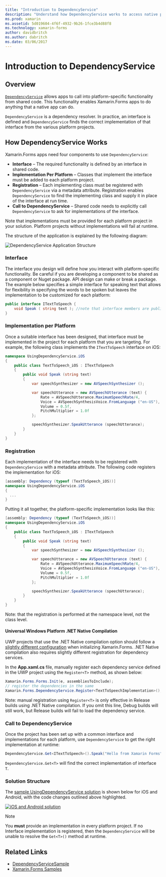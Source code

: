 ```yaml
---
title: "Introduction to DependencyService"
description: "Understand how DependencyService works to access native platform features"
ms.prod: xamarin
ms.assetid: 5d019604-4f6f-4932-9b26-1fce3b4d88f8
ms.technology: xamarin-forms
author: davidbritch
ms.author: dabritch
ms.date: 03/06/2017
---
```


# Introduction to DependencyService

## Overview

[`DependencyService`](https://developer.xamarin.com/api/type/Xamarin.Forms.DependencyService/) allows apps to call into platform-specific functionality from shared code. This functionality enables Xamarin.Forms apps to do anything that a native app can do.

`DependencyService` is a dependency resolver. In practice, an interface is defined and `DependencyService` finds the correct implementation of that interface from the various platform projects.

## How DependencyService Works

Xamarin.Forms apps need four components to use `DependencyService`:

- **Interface** &ndash; The required functionality is defined by an interface in shared code.
- **Implementation Per Platform** &ndash; Classes that implement the interface must be added to each platform project.
- **Registration** &ndash; Each implementing class must be registered with `DependencyService` via a metadata attribute. Registration enables `DependencyService` to find the implementing class and supply it in place of the interface at run time.
- **Call to DependencyService** &ndash; Shared code needs to explicitly call `DependencyService` to ask for implementations of the interface.

Note that implementations must be provided for each platform project in your solution. Platform projects without implementations will fail at runtime.

The structure of the application is explained by the following diagram:

![](introduction-images/overview-diagram.png "DependencyService Application Structure")

### Interface

The interface you design will define how you interact with platform-specific functionality. Be careful if you are developing a component to be shared as a component or Nuget package. API design can make or break a package. The example below specifies a simple interface for speaking text that allows for flexibility in specifying the words to be spoken but leaves the implementation to be customized for each platform:

```csharp
public interface ITextToSpeech {
    void Speak ( string text ); //note that interface members are public by default
}
```

### Implementation per Platform

Once a suitable interface has been designed, that interface must be implemented in the project for each platform that you are targeting. For example, the following class implements the `ITextToSpeech` interface on iOS:

```csharp
namespace UsingDependencyService.iOS
{
	public class TextToSpeech_iOS : ITextToSpeech
	{
		public void Speak (string text)
		{
			var speechSynthesizer = new AVSpeechSynthesizer ();

			var speechUtterance = new AVSpeechUtterance (text) {
				Rate = AVSpeechUtterance.MaximumSpeechRate/4,
				Voice = AVSpeechSynthesisVoice.FromLanguage ("en-US"),
				Volume = 0.5f,
				PitchMultiplier = 1.0f
			};

			speechSynthesizer.SpeakUtterance (speechUtterance);
		}
	}
}
```

### Registration

Each implementation of the interface needs to be registered with `DependencyService`
with a metadata attribute. The following code registers the implementation for iOS:

```csharp
[assembly: Dependency (typeof (TextToSpeech_iOS))]
namespace UsingDependencyService.iOS
{
  ...
}
```

Putting it all together, the platform-specific implementation looks like this:

```csharp
[assembly: Dependency (typeof (TextToSpeech_iOS))]
namespace UsingDependencyService.iOS
{
	public class TextToSpeech_iOS : ITextToSpeech
	{
		public void Speak (string text)
		{
			var speechSynthesizer = new AVSpeechSynthesizer ();

			var speechUtterance = new AVSpeechUtterance (text) {
				Rate = AVSpeechUtterance.MaximumSpeechRate/4,
				Voice = AVSpeechSynthesisVoice.FromLanguage ("en-US"),
				Volume = 0.5f,
				PitchMultiplier = 1.0f
			};

			speechSynthesizer.SpeakUtterance (speechUtterance);
		}
	}
}
```

Note: that the registration is performed at the namespace level, not the class level.

#### Universal Windows Platform .NET Native Compilation

UWP projects that use the .NET Native compilation option should follow a
[slightly different configuration](~/xamarin-forms/platform/windows/installation/index.md#target-invocation-exception)
when initializing Xamarin.Forms. .NET Native compilation also requires slightly
different registration for dependency services.

In the **App.xaml.cs** file, manually register each dependency service
defined in the UWP project using the `Register<T>` method, as shown
below:

```csharp
Xamarin.Forms.Forms.Init(e, assembliesToInclude);
// register the dependencies in the same
Xamarin.Forms.DependencyService.Register<TextToSpeechImplementation>();
```

Note: manual registration using `Register<T>` is only effective in Release
builds using .NET Native compilation. If you omit this line, Debug builds
will still work, but Release builds will fail to load the dependency service.

### Call to DependencyService

Once the project has been set up with a common interface and implementations for each platform, use `DependencyService` to get the right implementation at runtime:

```csharp
DependencyService.Get<ITextToSpeech>().Speak("Hello from Xamarin Forms");
```

`DependencyService.Get<T>` will find the correct implementation of interface `T`.

### Solution Structure

The [sample UsingDependencyService solution](https://developer.xamarin.com/samples/UsingDependencyService/) is shown below for iOS and Android, with the code changes outlined above highlighted.

 [![iOS and Android solution](introduction-images/solution-sml.png "DependencyService Sample Solution Structure")](introduction-images/solution.png#lightbox "DependencyService Sample Solution Structure")

> [!NOTE]
> You **must** provide an implementation in every platform project. If no Interface implementation is registered, then the `DependencyService` will be unable to resolve the `Get<T>()` method at runtime.


## Related Links

- [DependencyServiceSample](https://developer.xamarin.com/samples/xamarin-forms/UsingDependencyService/)
- [Xamarin.Forms Samples](https://developer.xamarin.com/samples/xamarin-forms/all/)
